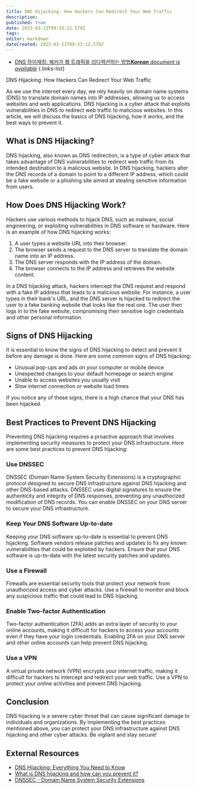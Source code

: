 ```yaml
---
title: DNS Hijacking: How Hackers Can Redirect Your Web Traffic
description: 
published: true
date: 2023-03-13T09:33:12.579Z
tags: 
editor: markdown
dateCreated: 2023-03-13T09:33:12.579Z
---
```


- [DNS 하이재킹: 해커가 웹 트래픽을 리디렉션하는 방법***Korean** document is available*](/ko/Knowledge-base/Network/dns-hijacking-how-hackers-can-redirect-your-web-traffic)
{.links-list}

DNS Hijacking: How Hackers Can Redirect Your Web Traffic

As we use the internet every day, we rely heavily on domain name systems (DNS) to translate domain names into IP addresses, allowing us to access websites and web applications. DNS hijacking is a cyber attack that exploits vulnerabilities in DNS to redirect web traffic to malicious websites. In this article, we will discuss the basics of DNS hijacking, how it works, and the best ways to prevent it.

## What is DNS Hijacking?

DNS hijacking, also known as DNS redirection, is a type of cyber attack that takes advantage of DNS vulnerabilities to redirect web traffic from its intended destination to a malicious website. In DNS hijacking, hackers alter the DNS records of a domain to point to a different IP address, which could be a fake website or a phishing site aimed at stealing sensitive information from users.

## How Does DNS Hijacking Work?

Hackers use various methods to hijack DNS, such as malware, social engineering, or exploiting vulnerabilities in DNS software or hardware. Here is an example of how DNS hijacking works:

1. A user types a website URL into their browser.
2. The browser sends a request to the DNS server to translate the domain name into an IP address.
3. The DNS server responds with the IP address of the domain.
4. The browser connects to the IP address and retrieves the website content.

In a DNS hijacking attack, hackers intercept the DNS request and respond with a fake IP address that leads to a malicious website. For instance, a user types in their bank's URL, and the DNS server is hijacked to redirect the user to a fake banking website that looks like the real one. The user then logs in to the fake website, compromising their sensitive login credentials and other personal information.

## Signs of DNS Hijacking

It is essential to know the signs of DNS hijacking to detect and prevent it before any damage is done. Here are some common signs of DNS hijacking:

- Unusual pop-ups and ads on your computer or mobile device
- Unexpected changes to your default homepage or search engine
- Unable to access websites you usually visit
- Slow internet connection or website load times

If you notice any of these signs, there is a high chance that your DNS has been hijacked.

## Best Practices to Prevent DNS Hijacking

Preventing DNS hijacking requires a proactive approach that involves implementing security measures to protect your DNS infrastructure. Here are some best practices to prevent DNS hijacking:

### Use DNSSEC

DNSSEC (Domain Name System Security Extensions) is a cryptographic protocol designed to secure DNS infrastructure against DNS hijacking and other DNS-based attacks. DNSSEC uses digital signatures to ensure the authenticity and integrity of DNS responses, preventing any unauthorized modification of DNS records. You can enable DNSSEC on your DNS server to secure your DNS infrastructure.

### Keep Your DNS Software Up-to-date

Keeping your DNS software up-to-date is essential to prevent DNS hijacking. Software vendors release patches and updates to fix any known vulnerabilities that could be exploited by hackers. Ensure that your DNS software is up-to-date with the latest security patches and updates.

### Use a Firewall

Firewalls are essential security tools that protect your network from unauthorized access and cyber attacks. Use a firewall to monitor and block any suspicious traffic that could lead to DNS hijacking.

### Enable Two-factor Authentication

Two-factor authentication (2FA) adds an extra layer of security to your online accounts, making it difficult for hackers to access your accounts even if they have your login credentials. Enabling 2FA on your DNS server and other online accounts can help prevent DNS hijacking.

### Use a VPN

A virtual private network (VPN) encrypts your internet traffic, making it difficult for hackers to intercept and redirect your web traffic. Use a VPN to protect your online activities and prevent DNS hijacking.

## Conclusion

DNS hijacking is a severe cyber threat that can cause significant damage to individuals and organizations. By implementing the best practices mentioned above, you can protect your DNS infrastructure against DNS hijacking and other cyber attacks. Be vigilant and stay secure!

## External Resources

- [DNS Hijacking: Everything You Need to Know](https://www.nortonlifelock.com/blogs/security-center/dns-hijacking/)
- [What is DNS hijacking and how can you prevent it?](https://www.csoonline.com/article/3248748/what-is-dns-hijacking-and-how-can-you-prevent-it.html)
- [DNSSEC - Domain Name System Security Extensions](https://www.cloudflare.com/learning/dns/dnssec/how-dnssec-works/)